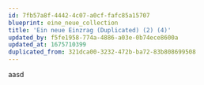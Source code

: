 ```yaml
---
id: 7fb57a8f-4442-4c07-a0cf-fafc85a15707
blueprint: eine_neue_collection
title: 'Ein neue Einzrag (Duplicated) (2) (4)'
updated_by: f5fe1958-774a-4886-a03e-0b74ece8600a
updated_at: 1675710399
duplicated_from: 321dca00-3232-472b-ba72-83b808699508
---
```

aasd